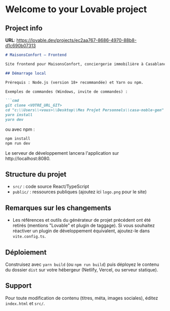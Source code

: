 # Welcome to your Lovable project

## Project info

**URL**: https://lovable.dev/projects/ec2aa767-8686-4970-88b8-d1c690b07313

```markdown
# MaisonsConfort — Frontend

Site frontend pour MaisonsConfort, conciergerie immobilière à Casablanca et Rabat.

## Démarrage local

Prérequis : Node.js (version 18+ recommandée) et Yarn ou npm.

Exemples de commandes (Windows, invite de commandes) :

```cmd
git clone <VOTRE_URL_GIT>
cd "c:\\Users\\<vous>\\Desktop\\Mes Projet Personnels\\casa-noble-gen"
yarn install
yarn dev
```

ou avec npm :

```cmd
npm install
npm run dev
```

Le serveur de développement lancera l'application sur http://localhost:8080.

## Structure du projet

- `src/` : code source React/TypeScript
- `public/` : ressources publiques (ajoutez ici `logo.png` pour le site)

## Remarques sur les changements

- Les références et outils du générateur de projet précédent ont été retirés (mentions "Lovable" et plugin de taggage). Si vous souhaitez réactiver un plugin de développement équivalent, ajoutez-le dans `vite.config.ts`.

## Déploiement

Construisez avec `yarn build` (ou `npm run build`) puis déployez le contenu du dossier `dist` sur votre hébergeur (Netlify, Vercel, ou serveur statique).

## Support

Pour toute modification de contenu (titres, méta, images sociales), éditez `index.html` et `src/`.

```

